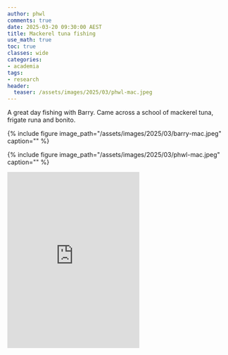 ```yaml
---
author: phwl
comments: true
date: 2025-03-20 09:30:00 AEST
title: Mackerel tuna fishing
use_math: true
toc: true
classes: wide
categories:
- academia
tags:
- research
header:
  teaser: /assets/images/2025/03/phwl-mac.jpeg
---
```


A great day fishing with Barry. Came across a school of mackerel tuna, frigate runa and bonito.

{% include figure image_path="/assets/images/2025/03/barry-mac.jpeg" caption="" %}

{% include figure image_path="/assets/images/2025/03/phwl-mac.jpeg" caption="" %}

<iframe height="400"
src="https://www.youtube.com/embed/vVuhPHgFSWk?si=quh9ptBivOhgvJ3T"
title="YouTube video player"
frameborder="0"
allow="accelerometer; autoplay; clipboard-write; encrypted-media; gyroscope; picture-in-picture; web-share"
allowfullscreen></iframe>


